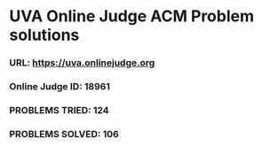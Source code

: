 #  UVA Online Judge ACM Problem solutions

### URL: https://uva.onlinejudge.org

### Online Judge ID: 18961

### PROBLEMS TRIED: 124

### PROBLEMS SOLVED: 106